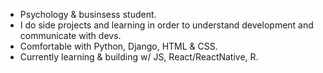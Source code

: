 - Psychology & businsess student.
- I do side projects and learning in order to understand development and communicate with devs.
- Comfortable with Python, Django, HTML & CSS.
- Currently learning & building w/ JS, React/ReactNative, R.

<!---
ceg1999/ceg1999 is a ✨ special ✨ repository because its `README.md` (this file) appears on your GitHub profile.
You can click the Preview link to take a look at your changes.
--->
